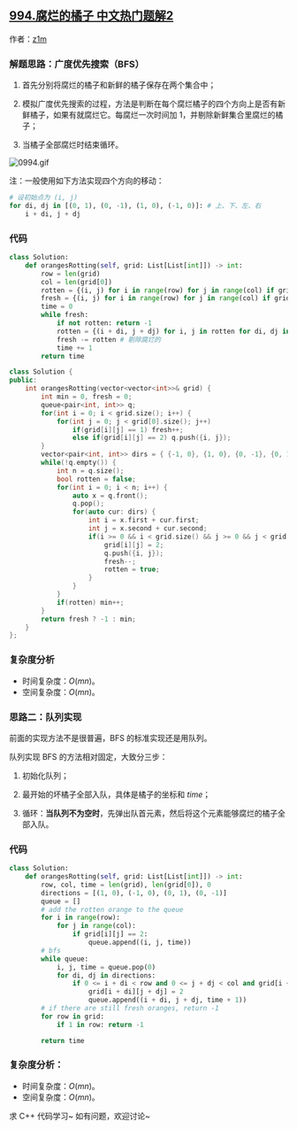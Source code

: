 ## [994.腐烂的橘子 中文热门题解2](https://leetcode.cn/problems/rotting-oranges/solutions/100000/yan-du-you-xian-sou-suo-python3-c-by-z1m)

作者：[z1m](https://leetcode.cn/u/z1m)
### 解题思路：广度优先搜索（BFS）

1. 首先分别将腐烂的橘子和新鲜的橘子保存在两个集合中；

2. 模拟广度优先搜索的过程，方法是判断在每个腐烂橘子的四个方向上是否有新鲜橘子，如果有就腐烂它。每腐烂一次时间加 $1$，并剔除新鲜集合里腐烂的橘子；

3. 当橘子全部腐烂时结束循环。

![0994.gif](https://pic.leetcode-cn.com/aec044437ac27b8e23ba0d8f07daac230e6e0c0671fcd6a68f8884b991b4e1cf-0994.gif)


注：一般使用如下方法实现四个方向的移动：

```python
# 设初始点为 (i, j)
for di, dj in [(0, 1), (0, -1), (1, 0), (-1, 0)]: # 上、下、左、右
    i + di, j + dj
```


### 代码

```python [-Python]
class Solution:
    def orangesRotting(self, grid: List[List[int]]) -> int:
        row = len(grid)
        col = len(grid[0])
        rotten = {(i, j) for i in range(row) for j in range(col) if grid[i][j] == 2} # 腐烂集合
        fresh = {(i, j) for i in range(row) for j in range(col) if grid[i][j] == 1}  # 新鲜集合
        time = 0
        while fresh:
            if not rotten: return -1
            rotten = {(i + di, j + dj) for i, j in rotten for di, dj in [(0, 1), (0, -1), (1, 0), (-1, 0)] if (i + di, j + dj) in fresh} # 即将腐烂的如果在新鲜的集合中，就将它腐烂
            fresh -= rotten # 剔除腐烂的
            time += 1
        return time
```

```cpp [-C++]
class Solution {
public:
    int orangesRotting(vector<vector<int>>& grid) {
        int min = 0, fresh = 0;
        queue<pair<int, int>> q;
        for(int i = 0; i < grid.size(); i++) {
            for(int j = 0; j < grid[0].size(); j++)
                if(grid[i][j] == 1) fresh++;
                else if(grid[i][j] == 2) q.push({i, j});
        }
        vector<pair<int, int>> dirs = { {-1, 0}, {1, 0}, {0, -1}, {0, 1} };
        while(!q.empty()) {
            int n = q.size();
            bool rotten = false;
            for(int i = 0; i < n; i++) {
                auto x = q.front();
                q.pop();
                for(auto cur: dirs) {
                    int i = x.first + cur.first;
                    int j = x.second + cur.second;
                    if(i >= 0 && i < grid.size() && j >= 0 && j < grid[0].size() && grid[i][j] == 1) {
                        grid[i][j] = 2;
                        q.push({i, j});
                        fresh--;
                        rotten = true;
                    }
                }
            }
            if(rotten) min++;
        } 
        return fresh ? -1 : min;
    }
};
```


### 复杂度分析
- 时间复杂度：$O(mn)$。
- 空间复杂度：$O(mn)$。


### 思路二：队列实现

前面的实现方法不是很普遍，BFS 的标准实现还是用队列。

队列实现 BFS 的方法相对固定，大致分三步：

1. 初始化队列；

2. 最开始的坏橘子全部入队，具体是橘子的坐标和 $time$；

3. 循环：**当队列不为空时**，先弹出队首元素，然后将这个元素能够腐烂的橘子全部入队。

### 代码
```python [-Python]
class Solution:
    def orangesRotting(self, grid: List[List[int]]) -> int:
        row, col, time = len(grid), len(grid[0]), 0
        directions = [(1, 0), (-1, 0), (0, 1), (0, -1)]
        queue = []
        # add the rotten orange to the queue
        for i in range(row):
            for j in range(col):
                if grid[i][j] == 2:
                    queue.append((i, j, time))
        # bfs
        while queue:
            i, j, time = queue.pop(0)
            for di, dj in directions:
                if 0 <= i + di < row and 0 <= j + dj < col and grid[i + di][j + dj] == 1:
                    grid[i + di][j + dj] = 2
                    queue.append((i + di, j + dj, time + 1))
        # if there are still fresh oranges, return -1
        for row in grid:
            if 1 in row: return -1

        return time
```
### 复杂度分析：
- 时间复杂度：$O(mn)$。
- 空间复杂度：$O(mn)$。

求 C++ 代码学习~
如有问题，欢迎讨论~